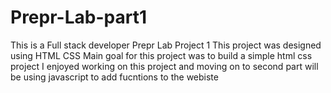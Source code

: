 # Prepr-Lab-part1
This is a Full stack developer Prepr Lab Project 1
This project was designed using HTML CSS
Main goal for this project was to build a simple html css project
I enjoyed working on this project and moving on to second part will be using javascript to add fucntions to the webiste
